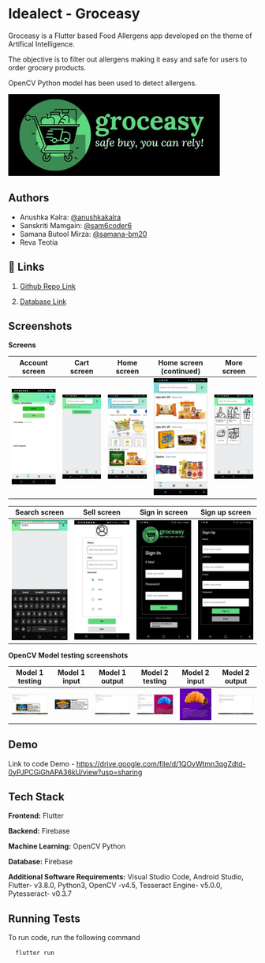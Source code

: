 
# Idealect - Groceasy

Groceasy is a Flutter based Food Allergens app developed on the theme of Artifical Intelligence.

The objective is to filter out allergens making it easy and safe for users to order grocery products.

OpenCV Python model has been used to detect allergens.




![Logo](https://github.com/sam6coder/Idealect-AI/blob/master/images/logo.png?raw=true)

## Authors

- Anushka Kalra: [@anushkakalra](https://github.com/AnushkaKalra)
- Sanskriti Mamgain: [@sam6coder6](https://github.com/sam6coder)
- Samana Butool Mirza: [@samana-bm20](https://github.com/samana-bm20)
- Reva Teotia



## 🔗 Links
1. [Github Repo Link](https://github.com/sam6coder/Idealect-AI)

2. [Database Link](https://food-allergence-app-default-rtdb.asia-southeast1.firebasedatabase.app)



## Screenshots

**Screens**

Account screen           |  Cart screen                   | Home screen               | Home screen (continued)               | More screen
:-------------------------:|:-------------------------:|:-------------------------:|:-------------------------:|:-------------------------:|
![Account screen](https://github.com/sam6coder/Idealect-AI/blob/master/screenshots/account%20screen.jpg) | ![Cart screen](https://github.com/sam6coder/Idealect-AI/blob/master/screenshots/cart%20screen.jpg) | ![Home screen](https://github.com/sam6coder/Idealect-AI/blob/master/screenshots/home%20screen%201.jpg) | ![Home screen (continued)](https://github.com/sam6coder/Idealect-AI/blob/master/screenshots/home%20screen%202.jpg) | ![More screen](https://github.com/sam6coder/Idealect-AI/blob/master/screenshots/more%20screen.jpg)

Search screen            |  Sell screen                   | Sign in screen               | Sign up screen
:-------------------------:|:-------------------------:|:-------------------------:|:-------------------------:|
![Search screen](https://github.com/sam6coder/Idealect-AI/blob/master/screenshots/search%20screen.jpg) | ![Sell screen](https://github.com/sam6coder/Idealect-AI/blob/master/screenshots/sell%20screen.jpg) | ![Sign in screen](https://github.com/sam6coder/Idealect-AI/blob/master/screenshots/sign%20in%20screen.jpg) | ![Sign up screen](https://github.com/sam6coder/Idealect-AI/blob/master/screenshots/sign%20up%20screen.jpg)

**OpenCV Model testing screenshots**

Model 1 testing           |  Model 1 input                   | Model 1 output               | Model 2 testing           |  Model 2 input                   | Model 2 output
:-------------------------:|:-------------------------:|:-------------------------:|:-------------------------:|:-------------------------:|:-------------------------:|
![Model 1 testing](https://github.com/sam6coder/Idealect-AI/blob/master/screenshots/Model1%20OpenCV%20testing.jpg) | ![Model 1 input](https://github.com/sam6coder/Idealect-AI/blob/master/screenshots/Model1.jpg) | ![Model 1 output](https://github.com/sam6coder/Idealect-AI/blob/master/screenshots/Model1output.jpg) | ![Model 2 testing](https://github.com/sam6coder/Idealect-AI/blob/master/screenshots/Model2%20OpenCV%20testing.jpg) | ![Model 2 input](https://github.com/sam6coder/Idealect-AI/blob/master/screenshots/Model2.webp) | ![Model 2 output](https://github.com/sam6coder/Idealect-AI/blob/master/screenshots/Model2output.jpg)


## Demo

Link to code Demo -
https://drive.google.com/file/d/1QOvWtmn3qgZdtd-0yPJPCGiGhAPA36kU/view?usp=sharing




## Tech Stack

**Frontend:** Flutter

**Backend:** Firebase

**Machine Learning:** OpenCV Python

**Database:** Firebase

**Additional Software Requirements:**
Visual Studio Code, Android Studio, Flutter- v3.8.0, Python3, OpenCV -v4.5, Tesseract Engine- v5.0.0, Pytesseract- v0.3.7

## Running Tests

To run code, run the following command

```bash
  flutter run
```


